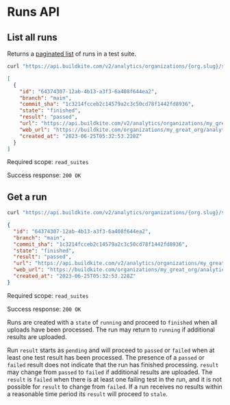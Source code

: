 # Runs API

## List all runs

Returns a [paginated list](<%= paginated_resource_docs_url %>) of runs in a test suite.

```bash
curl "https://api.buildkite.com/v2/analytics/organizations/{org.slug}/suites/{suite.slug}/runs"
```

```json
[
  {
    "id": "64374307-12ab-4b13-a3f3-6a408f644ea2",
    "branch": "main",
    "commit_sha": "1c3214fcceb2c14579a2c3c50cd78f1442fd8936",
    "state": "finished",
    "result": "passed",
    "url": "https://api.buildkite.com/v2/analytics/organizations/my_great_org/suites/my_suite_slug/runs/64374307-12ab-4b13-a3f3-6a408f644ea2",
    "web_url": "https://buildkite.com/organizations/my_great_org/analytics/suites/my_suite_slug/runs/64374307-12ab-4b13-a3f3-6a408f644ea2",
    "created_at": "2023-06-25T05:32:53.228Z"
  }
]
```

Required scope: `read_suites`

Success response: `200 OK`

## Get a run

```bash
curl "https://api.buildkite.com/v2/analytics/organizations/{org.slug}/suites/{suite.slug}/runs/{run.id}"
```

```json
{
  "id": "64374307-12ab-4b13-a3f3-6a408f644ea2",
  "branch": "main",
  "commit_sha": "1c3214fcceb2c14579a2c3c50cd78f1442fd8936",
  "state": "finished",
  "result": "passed",
  "url": "https://api.buildkite.com/v2/analytics/organizations/my_great_org/suites/my_suite_slug/runs/64374307-12ab-4b13-a3f3-6a408f644ea2",
  "web_url": "https://buildkite.com/organizations/my_great_org/analytics/suites/my_suite_slug/runs/64374307-12ab-4b13-a3f3-6a408f644ea2",
  "created_at": "2023-06-25T05:32:53.228Z"
}
```

Required scope: `read_suites`

Success response: `200 OK`

Runs are created with a `state` of `running` and proceed to `finished` when all uploads have been processed. The run may return to `running` if additional results are uploaded.

Run `result` starts as `pending` and will proceed to `passed` or `failed` when at least one test result has been processed.  The presence of a `passed` or `failed` result does not indicate that the run has finished processing. `result` may change from `passed` to `failed` if additional results are uploaded. The `result` is `failed` when there is at least one failing test in the run, and it is not possible for `result` to change from `failed`. If a run receives no results within a reasonable time period its `result` will proceed to `stale`.
